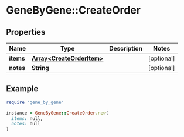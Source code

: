 # GeneByGene::CreateOrder

## Properties

| Name | Type | Description | Notes |
| ---- | ---- | ----------- | ----- |
| **items** | [**Array&lt;CreateOrderItem&gt;**](CreateOrderItem.md) |  | [optional] |
| **notes** | **String** |  | [optional] |

## Example

```ruby
require 'gene_by_gene'

instance = GeneByGene::CreateOrder.new(
  items: null,
  notes: null
)
```

